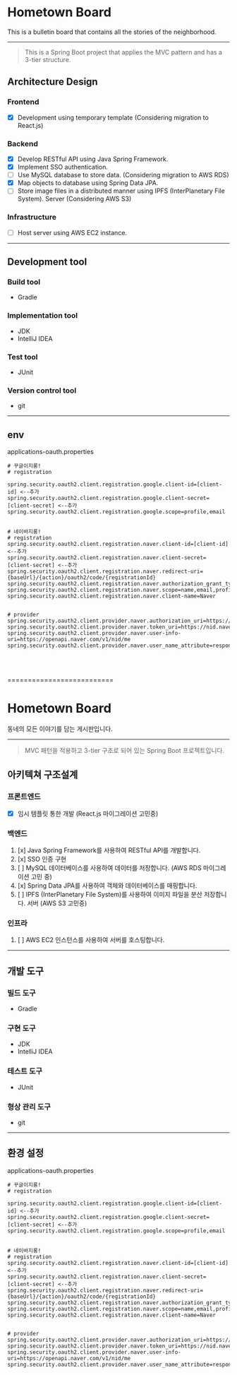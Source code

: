 # **Hometown Board**
This is a bulletin board that contains all the stories of the neighborhood.

---
> This is a Spring Boot project that applies the MVC pattern and has a 3-tier structure.

## **Architecture Design**


### **Frontend**

- [x]  Development using temporary template (Considering migration to React.js)

### **Backend**

- [x]  Develop RESTful API using Java Spring Framework.
- [x]  Implement SSO authentication.
- [ ]  Use MySQL database to store data. (Considering migration to AWS RDS)
- [x]  Map objects to database using Spring Data JPA.
- [ ]  Store image files in a distributed manner using IPFS (InterPlanetary File System).
  Server (Considering AWS S3)

### **Infrastructure**

- [ ]  Host server using AWS EC2 instance.

----
##  Development tool

### **Build tool**
- Gradle

### **Implementation tool**
- JDK
- IntelliJ IDEA

### Test tool
- JUnit

### Version control tool
- git


---

##  env
applications-oauth.properties
```
# 꾸글이지롱!
# registration

spring.security.oauth2.client.registration.google.client-id=[client-id] <--추가
spring.security.oauth2.client.registration.google.client-secret=[client-secret] <--추가
spring.security.oauth2.client.registration.google.scope=profile,email


# 네이바지롱!
# registration
spring.security.oauth2.client.registration.naver.client-id=[client-id] <--추가
spring.security.oauth2.client.registration.naver.client-secret=[client-secret] <--추가
spring.security.oauth2.client.registration.naver.redirect-uri={baseUrl}/{action}/oauth2/code/{registrationId}
spring.security.oauth2.client.registration.naver.authorization_grant_type=authorization_code
spring.security.oauth2.client.registration.naver.scope=name,email,profile_image
spring.security.oauth2.client.registration.naver.client-name=Naver


# provider
spring.security.oauth2.client.provider.naver.authorization_uri=https://nid.naver.com/oauth2.0/authorize
spring.security.oauth2.client.provider.naver.token_uri=https://nid.naver.com/oauth2.0/token
spring.security.oauth2.client.provider.naver.user-info-uri=https://openapi.naver.com/v1/nid/me
spring.security.oauth2.client.provider.naver.user_name_attribute=response
```



<br/>
<br/>

==========================



# Hometown Board
동네의 모든 이야기를 담는 게시판입니다.

---
> MVC 패턴을 적용하고 3-tier 구조로 되어 있는 Spring Boot 프로젝트입니다.

## 아키텍쳐 구조설계

### 프론트엔드
- [x] 임시 템플릿 통한 개발 (React.js 마이그레이션 고민중)

### 백엔드
1. [x] Java Spring Framework를 사용하여 RESTful API를 개발합니다.
2. [x] SSO 인증 구현
3. [ ] MySQL 데이터베이스를 사용하여 데이터를 저장합니다. (AWS RDS 마이그레이션 고민 중)
4. [x] Spring Data JPA를 사용하여 객체와 데이터베이스를 매핑합니다.
5. [ ] IPFS (InterPlanetary File System)를 사용하여 이미지 파일을 분산 저장합니다.
  서버 (AWS S3 고민중)

### 인프라
1. [ ] AWS EC2 인스턴스를 사용하여 서버를 호스팅합니다.


----
## 개발 도구

### 빌드 도구
- Gradle

### 구현 도구
- JDK
- IntelliJ IDEA

### 테스트 도구
- JUnit

### 형상 관리 도구
- git
  
---

## 환경 설정
applications-oauth.properties
```
# 꾸글이지롱!
# registration

spring.security.oauth2.client.registration.google.client-id=[client-id] <--추가
spring.security.oauth2.client.registration.google.client-secret=[client-secret] <--추가
spring.security.oauth2.client.registration.google.scope=profile,email


# 네이바지롱!
# registration
spring.security.oauth2.client.registration.naver.client-id=[client-id] <--추가
spring.security.oauth2.client.registration.naver.client-secret=[client-secret] <--추가
spring.security.oauth2.client.registration.naver.redirect-uri={baseUrl}/{action}/oauth2/code/{registrationId}
spring.security.oauth2.client.registration.naver.authorization_grant_type=authorization_code
spring.security.oauth2.client.registration.naver.scope=name,email,profile_image
spring.security.oauth2.client.registration.naver.client-name=Naver


# provider
spring.security.oauth2.client.provider.naver.authorization_uri=https://nid.naver.com/oauth2.0/authorize
spring.security.oauth2.client.provider.naver.token_uri=https://nid.naver.com/oauth2.0/token
spring.security.oauth2.client.provider.naver.user-info-uri=https://openapi.naver.com/v1/nid/me
spring.security.oauth2.client.provider.naver.user_name_attribute=response
```

